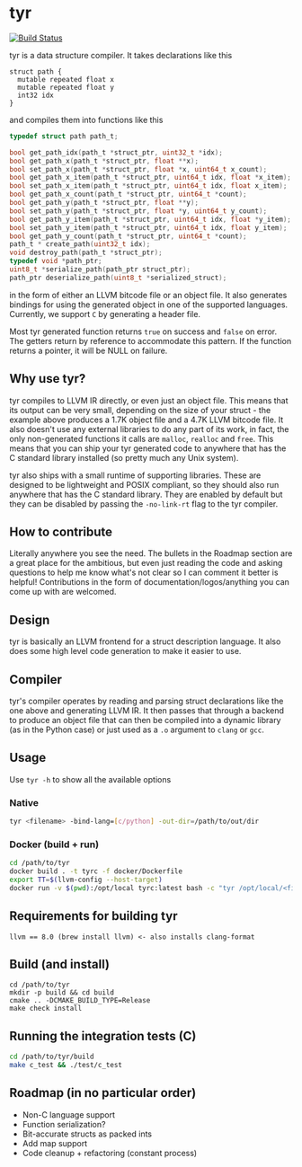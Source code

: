 # tyr
[![Build Status](https://travis-ci.org/bzcheeseman/tyr.svg?branch=master)](https://travis-ci.org/bzcheeseman/tyr)

tyr is a data structure compiler. It takes declarations like this
```
struct path {
  mutable repeated float x
  mutable repeated float y
  int32 idx
}
```
and compiles them into functions like this
```c
typedef struct path path_t;

bool get_path_idx(path_t *struct_ptr, uint32_t *idx);
bool get_path_x(path_t *struct_ptr, float **x);
bool set_path_x(path_t *struct_ptr, float *x, uint64_t x_count);
bool get_path_x_item(path_t *struct_ptr, uint64_t idx, float *x_item);
bool set_path_x_item(path_t *struct_ptr, uint64_t idx, float x_item);
bool get_path_x_count(path_t *struct_ptr, uint64_t *count);
bool get_path_y(path_t *struct_ptr, float **y);
bool set_path_y(path_t *struct_ptr, float *y, uint64_t y_count);
bool get_path_y_item(path_t *struct_ptr, uint64_t idx, float *y_item);
bool set_path_y_item(path_t *struct_ptr, uint64_t idx, float y_item);
bool get_path_y_count(path_t *struct_ptr, uint64_t *count);
path_t * create_path(uint32_t idx);
void destroy_path(path_t *struct_ptr);
typedef void *path_ptr;
uint8_t *serialize_path(path_ptr struct_ptr);
path_ptr deserialize_path(uint8_t *serialized_struct);
```
in the form of either an LLVM bitcode file or an object file. It also generates bindings 
for using the generated  object in one of the supported languages. Currently, we support 
`C` by generating a header file.

Most tyr generated function returns `true` on success and `false` on error. The getters return by 
reference to accommodate this pattern. If the function returns a pointer, it will be NULL on failure.

## Why use tyr?
tyr compiles to LLVM IR directly, or even just an object file. This means that its output
can be very small, depending on the size of your struct - the example above produces a 1.7K 
object file and a 4.7K LLVM bitcode file. It also doesn't use any external libraries to do 
any part of its work, in fact, the only non-generated functions it calls are `malloc`, `realloc` 
and `free`. This means that you can ship your tyr generated code to anywhere that has the C 
standard library installed (so pretty much any Unix system).

tyr also ships with a small runtime of supporting libraries. These are designed to be lightweight
and POSIX compliant, so they should also run anywhere that has the C standard library. They are
enabled by default but they can be disabled by passing the `-no-link-rt` flag to the tyr compiler.

## How to contribute
Literally anywhere you see the need. The bullets in the Roadmap section are a great place
for the ambitious, but even just reading the code and asking questions to help me know what's not
clear so I can comment it better is helpful! Contributions in the form of 
documentation/logos/anything you can come up with are welcomed.

## Design
tyr is basically an LLVM frontend for a struct description language. It also does some high level 
code generation to make it easier to use.

## Compiler
tyr's compiler operates by reading and parsing struct declarations like the one above
and generating LLVM IR. It then passes that through a backend to produce an object file
that can then be compiled into a dynamic library (as in the Python case) or just used
as a `.o` argument to `clang` or `gcc`.

## Usage
Use `tyr -h` to show all the available options

### Native
```bash
tyr <filename> -bind-lang=[c/python] -out-dir=/path/to/out/dir
```

### Docker (build + run)
```bash
cd /path/to/tyr
docker build . -t tyrc -f docker/Dockerfile
export TT=$(llvm-config --host-target)
docker run -v $(pwd):/opt/local tyrc:latest bash -c "tyr /opt/local/<filename> -bind-lang=[c/python] -target-triple=${TT}"
```

## Requirements for building tyr
```
llvm == 8.0 (brew install llvm) <- also installs clang-format
```

## Build (and install)
```
cd /path/to/tyr
mkdir -p build && cd build
cmake .. -DCMAKE_BUILD_TYPE=Release
make check install
```

## Running the integration tests (C)
```bash
cd /path/to/tyr/build
make c_test && ./test/c_test
```

## Roadmap (in no particular order)
- Non-C language support
- Function serialization?
- Bit-accurate structs as packed ints
- Add map support
- Code cleanup + refactoring (constant process)
